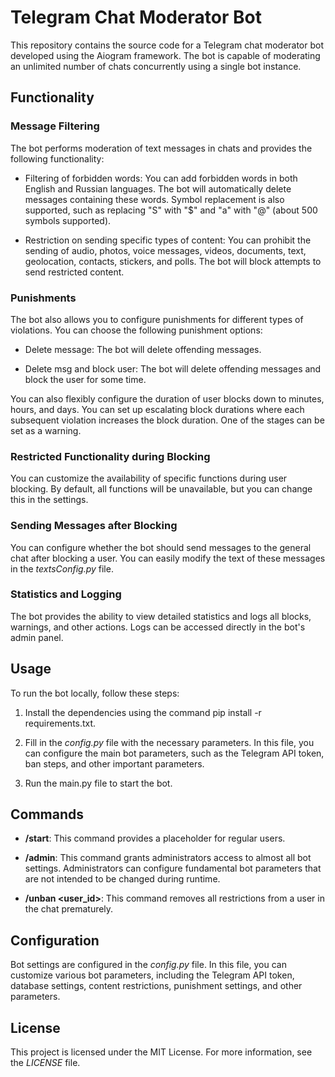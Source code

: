 # Telegram Chat Moderator Bot
This repository contains the source code for a Telegram chat moderator bot developed using the Aiogram framework. The bot is capable of moderating an unlimited number of chats concurrently using a single bot instance.

## Functionality
### Message Filtering
The bot performs moderation of text messages in chats and provides the following functionality:

- Filtering of forbidden words: You can add forbidden words in both English and Russian languages. The bot will automatically delete messages containing these words. Symbol replacement is also supported, such as replacing "S" with "$" and "a" with "@" (about 500 symbols supported).

- Restriction on sending specific types of content: You can prohibit the sending of audio, photos, voice messages, videos, documents, text, geolocation, contacts, stickers, and polls. The bot will block attempts to send restricted content.

### Punishments
The bot also allows you to configure punishments for different types of violations. You can choose the following punishment options:

- Delete message: The bot will delete offending messages.

- Delete msg and block user: The bot will delete offending messages and block the user for some time.

You can also flexibly configure the duration of user blocks down to minutes, hours, and days. You can set up escalating block durations where each subsequent violation increases the block duration. One of the stages can be set as a warning.

### Restricted Functionality during Blocking
You can customize the availability of specific functions during user blocking. By default, all functions will be unavailable, but you can change this in the settings.

### Sending Messages after Blocking
You can configure whether the bot should send messages to the general chat after blocking a user. You can easily modify the text of these messages in the *textsConfig.py* file.

### Statistics and Logging
The bot provides the ability to view detailed statistics and logs all blocks, warnings, and other actions. Logs can be accessed directly in the bot's admin panel.

## Usage
To run the bot locally, follow these steps:

1) Install the dependencies using the command pip install -r requirements.txt.

2) Fill in the *config.py* file with the necessary parameters. In this file, you can configure the main bot parameters, such as the Telegram API token, ban steps, and other important parameters.

3) Run the main.py file to start the bot.

## Commands
- **/start**: This command provides a placeholder for regular users.

- **/admin**: This command grants administrators access to almost all bot settings. Administrators can configure fundamental bot parameters that are not intended to be changed during runtime.

- **/unban <user_id>**: This command removes all restrictions from a user in the chat prematurely.

## Configuration
Bot settings are configured in the *config.py* file. In this file, you can customize various bot parameters, including the Telegram API token, database settings, content restrictions, punishment settings, and other parameters.

## License
This project is licensed under the MIT License. For more information, see the *LICENSE* file.